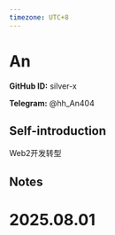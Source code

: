 ```yaml
---
timezone: UTC+8
---
```


# An

**GitHub ID:** silver-x

**Telegram:** @hh_An404

## Self-introduction

Web2开发转型

## Notes

<!-- Content_START -->

# 2025.08.01


<!-- Content_END -->
